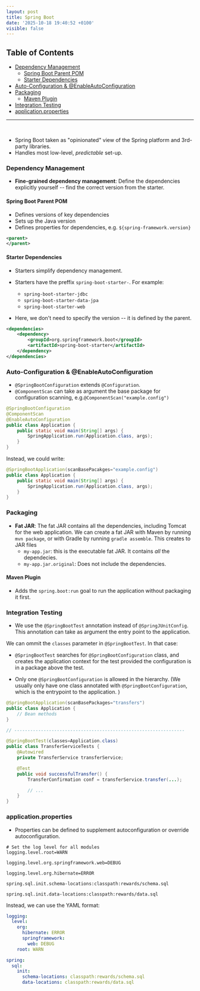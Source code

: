```yaml
---
layout: post
title: Spring Boot
date: '2025-10-18 19:40:52 +0100'
visible: false
---
```


## Table of Contents

- [Dependency Management](#dependency-management)
  - [Spring Boot Parent POM](#spring-boot-parent-pom)
  - [Starter Dependencies](#starter-dependencies)
- [Auto-Configuration & @EnableAutoConfiguration](#auto-configuration-&-@enableautoconfiguration)
- [Packaging](#packaging)
  - [Maven Plugin](#maven-plugin)
- [Integration Testing](#integration-testing)
- [application.properties](#applicationproperties)

---

<br/>

- Spring Boot taken as "opinionated" view of the Spring platform and 3rd-party
libraries.
- Handles most low-level, *predictable*  set-up.

### Dependency Management

- **Fine-grained dependency management**: Define the dependencies explicitly
yourself -- find the correct version from the starter.  

#### Spring Boot Parent POM

- Defines versions of key dependencies
- Sets up the Java version
- Defines properties for dependencies, e.g. `${spring-framework.version}`

```xml
<parent>
</parent>
```

#### Starter Dependencies

- Starters simplify dependency management.

- Starters have the preffix `spring-boot-starter-`. For example:
  - `spring-boot-starter-jdbc`
  - `spring-boot-starter-data-jpa`
  - `spring-boot-starter-web`

- Here, we don't need to specify the version -- it is defined by the parent.

```xml
<dependencies>
    <dependency>
        <groupId>org.springframework.boot</groupId>
        <artifactId>spring-boot-starter</artifactId>
    </dependency>
</dependencies>
```

### Auto-Configuration & @EnableAutoConfiguration

- `@SpringBootConfiguration` extends `@Configuration`.
- `@ComponentScan` can take as argument the base package for configuration scanning,
e.g.`@ComponentScan("example.config")`

```java
@SpringBootConfiguration
@ComponentScan
@EnableAutoConfiguration
public class Application {
    public static void main(String[] args) { 
        SpringApplication.run(Application.class, args);
    }
}
```

Instead, we could write:

```java
@SpringBootApplication(scanBasePacakges="example.config")
public class Application {
    public static void main(String[] args) {
        SpringApplication.run(Application.class, args);
    }
}
```

<!-- TODO: FIXME: Footnote a explicar o que e o classpath -->

### Packaging

- **Fat JAR**: The fat JAR contains all the dependencies, including Tomcat for the
web application. We can create a fat JAR with Maven by running `mvn package`, or with Gradle by running `gradle assemble`. This creates to JAR files
  - `my-app.jar`: this is the executable fat JAR. It contains *all* the dependecies.
  - `my-app.jar.original`: Does not include the dependencies.

#### Maven Plugin

- Adds the `spring.boot:run` goal to run the application without packaging it first.

### Integration Testing

- We use the `@SpringBootTest` annotation instead of `@SpringJUnitConfig`.
This annotation can take as argument the entry point to the application.

We can ommit the `classes` parameter in `@SpringBootTest`. In that case:

- `@SpringBootTest` searches for `@SpringBootConfiguration` class, and creates
the application context for the test provided the configuration is in a package
above the test.

- Only one `@SpringBootConfiguration` is allowed in the hierarchy. (We usually
only have one class annotated with `@SpringBootConfiguration`, which is the
entrypoint to the application. )

```java
@SpringBootApplication(scanBasePackages="transfers")
public class Application {
    // Bean methods
}

// ---------------------------------------------------------------- 

@SpringBootTest(classes=Application.class)
public class TransferServiceTests {
    @Autowired
    private TransferService transferService;

    @Test
    public void successfulTransfer() {
        TransferConfirmation conf = transferService.transfer(...);

        // ...
    }
}
```

### application.properties

- Properties can be defined to supplement autoconfiguration or
override autoconfiguration.

```
# Set the log level for all modules 
logging.level.root=WARN

logging.level.org.springframework.web=DEBUG

logging.level.org.hibernate=ERROR

spring.sql.init.schema-locations:classpath:rewards/schema.sql

spring.sql.init.data-locations:classpath:rewards/data.sql
```

Instead, we can use the YAML format:

```yaml
logging:
  level:
    org:
      hibernate: ERROR
      springframework:
        web: DEBUG
    root: WARN

spring:
  sql:
    init:
      schema-locations: classpath:rewards/schema.sql
      data-locations: classpath:rewards/data.sql
```
